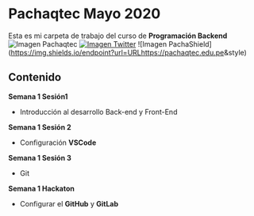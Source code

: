 # Pachaqtec Mayo 2020
Esta es mi carpeta de trabajo del curso de **Programación Backend**
![Imagen Pachaqtec](https://yt3.ggpht.com/a/AATXAJw5thWgKbXclp0GR1GFXfP_vgXXyPRE0e7LhA=s900-c-k-c0xffffffff-no-rj-mo)
[![Imagen Twitter](https://img.shields.io/twitter/follow/edzagastizabal?label=Twitter&style=social)](https://twitter.com/edzagastizabal)
![Imagen PachaShield] (https://img.shields.io/endpoint?url=<URLhttps://pachaqtec.edu.pe>&style<yellow>)

## Contenido
**Semana 1 Sesión1**

 - Introducción al desarrollo Back-end y Front-End

**Semana 1 Sesión 2**

 - Configuración **VSCode**

**Semana 1 Sesión 3**

 - Git

**Semana 1 Hackaton**

 - Configurar el **GitHub** y **GitLab**
